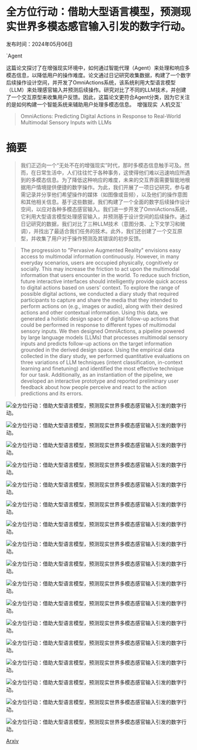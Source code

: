 # 全方位行动：借助大型语言模型，预测现实世界多模态感官输入引发的数字行动。

发布时间：2024年05月06日

`Agent

这篇论文探讨了在增强现实环境中，如何通过智能代理（Agent）来处理和响应多模态信息，以降低用户的操作难度。论文通过日记研究收集数据，构建了一个数字后续操作设计空间，并开发了OmniActions系统，该系统利用大型语言模型（LLM）来处理感官输入并预测后续操作。研究对比了不同的LLM技术，并创建了一个交互原型来收集用户反馈。因此，这篇论文更符合Agent分类，因为它关注的是如何构建一个智能系统来辅助用户处理多模态信息。` `增强现实` `人机交互`

> OmniActions: Predicting Digital Actions in Response to Real-World Multimodal Sensory Inputs with LLMs

# 摘要

> 我们正迈向一个“无处不在的增强现实”时代，那时多模态信息触手可及。然而，在日常生活中，人们往往忙于各种事务，这使得他们难以迅速响应所遇到的多模态信息。为了降低这种响应的难度，未来的交互界面需要智能地根据用户情境提供便捷的数字操作。为此，我们开展了一项日记研究，参与者需记录并分享他们希望操作的媒体（如图像或音频），以及他们的操作意图和其他相关信息。基于这些数据，我们构建了一个全面的数字后续操作设计空间，以应对各种多模态感官输入。我们进一步开发了OmniActions系统，它利用大型语言模型处理感官输入，并预测基于设计空间的后续操作。通过日记研究的数据，我们对比了三种LLM技术（意图分类、上下文学习和微调），并找出了最适合我们任务的技术。此外，我们还创建了一个交互原型，并收集了用户对于操作预测及其错误的初步反馈。

> The progression to "Pervasive Augmented Reality" envisions easy access to multimodal information continuously. However, in many everyday scenarios, users are occupied physically, cognitively or socially. This may increase the friction to act upon the multimodal information that users encounter in the world. To reduce such friction, future interactive interfaces should intelligently provide quick access to digital actions based on users' context. To explore the range of possible digital actions, we conducted a diary study that required participants to capture and share the media that they intended to perform actions on (e.g., images or audio), along with their desired actions and other contextual information. Using this data, we generated a holistic design space of digital follow-up actions that could be performed in response to different types of multimodal sensory inputs. We then designed OmniActions, a pipeline powered by large language models (LLMs) that processes multimodal sensory inputs and predicts follow-up actions on the target information grounded in the derived design space. Using the empirical data collected in the diary study, we performed quantitative evaluations on three variations of LLM techniques (intent classification, in-context learning and finetuning) and identified the most effective technique for our task. Additionally, as an instantiation of the pipeline, we developed an interactive prototype and reported preliminary user feedback about how people perceive and react to the action predictions and its errors.

![全方位行动：借助大型语言模型，预测现实世界多模态感官输入引发的数字行动。](../../../paper_images/2405.03901/x1.png)

![全方位行动：借助大型语言模型，预测现实世界多模态感官输入引发的数字行动。](../../../paper_images/2405.03901/x2.png)

![全方位行动：借助大型语言模型，预测现实世界多模态感官输入引发的数字行动。](../../../paper_images/2405.03901/x3.png)

![全方位行动：借助大型语言模型，预测现实世界多模态感官输入引发的数字行动。](../../../paper_images/2405.03901/x4.png)

![全方位行动：借助大型语言模型，预测现实世界多模态感官输入引发的数字行动。](../../../paper_images/2405.03901/x5.png)

![全方位行动：借助大型语言模型，预测现实世界多模态感官输入引发的数字行动。](../../../paper_images/2405.03901/x6.png)

![全方位行动：借助大型语言模型，预测现实世界多模态感官输入引发的数字行动。](../../../paper_images/2405.03901/x7.png)

![全方位行动：借助大型语言模型，预测现实世界多模态感官输入引发的数字行动。](../../../paper_images/2405.03901/x8.png)

![全方位行动：借助大型语言模型，预测现实世界多模态感官输入引发的数字行动。](../../../paper_images/2405.03901/x10.png)

![全方位行动：借助大型语言模型，预测现实世界多模态感官输入引发的数字行动。](../../../paper_images/2405.03901/x11.png)

![全方位行动：借助大型语言模型，预测现实世界多模态感官输入引发的数字行动。](../../../paper_images/2405.03901/x12.png)

![全方位行动：借助大型语言模型，预测现实世界多模态感官输入引发的数字行动。](../../../paper_images/2405.03901/x13.png)

![全方位行动：借助大型语言模型，预测现实世界多模态感官输入引发的数字行动。](../../../paper_images/2405.03901/x14.png)

![全方位行动：借助大型语言模型，预测现实世界多模态感官输入引发的数字行动。](../../../paper_images/2405.03901/x15.png)

![全方位行动：借助大型语言模型，预测现实世界多模态感官输入引发的数字行动。](../../../paper_images/2405.03901/x16.png)

![全方位行动：借助大型语言模型，预测现实世界多模态感官输入引发的数字行动。](../../../paper_images/2405.03901/x17.png)

![全方位行动：借助大型语言模型，预测现实世界多模态感官输入引发的数字行动。](../../../paper_images/2405.03901/x18.png)

[Arxiv](https://arxiv.org/abs/2405.03901)